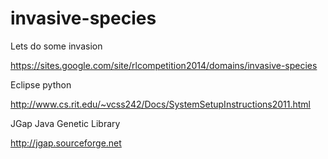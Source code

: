 invasive-species
================


Lets do some invasion

https://sites.google.com/site/rlcompetition2014/domains/invasive-species

Eclipse python

http://www.cs.rit.edu/~vcss242/Docs/SystemSetupInstructions2011.html

JGap Java Genetic Library

http://jgap.sourceforge.net

